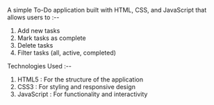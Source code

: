 A simple To-Do application built with HTML, CSS, and JavaScript that allows users to :--

1. Add new tasks
2. Mark tasks as complete
3. Delete tasks
4. Filter tasks (all, active, completed)

Technologies Used :--
1. HTML5 : For the structure of the application
2. CSS3 : For styling and responsive design
3. JavaScript : For functionality and interactivity
